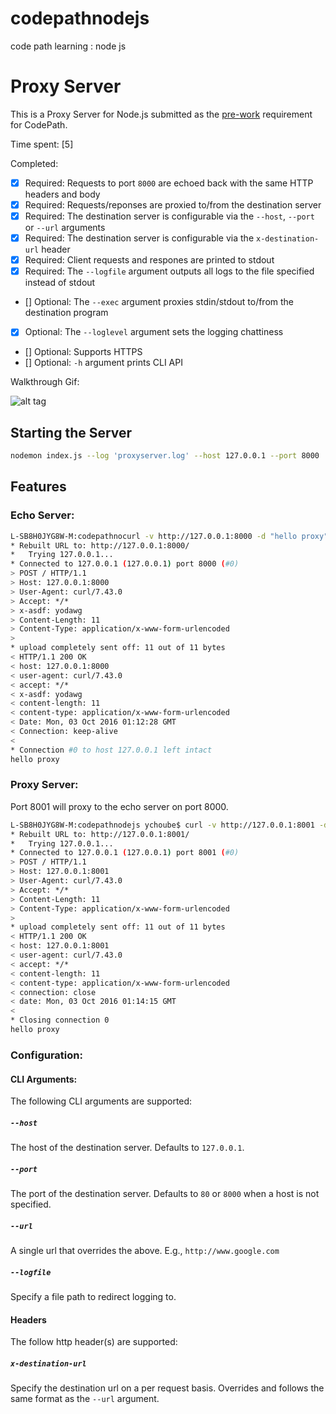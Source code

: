 # codepathnodejs
code path learning : node js


# Proxy Server

This is a Proxy Server for Node.js submitted as the [pre-work](http://courses.codepath.com/snippets/intro_to_nodejs/prework) requirement for CodePath.

Time spent: [5]

Completed:

* [x] Required: Requests to port `8000` are echoed back with the same HTTP headers and body
* [x] Required: Requests/reponses are proxied to/from the destination server
* [x] Required: The destination server is configurable via the `--host`, `--port`  or `--url` arguments
* [x] Required: The destination server is configurable via the `x-destination-url` header
* [x] Required: Client requests and respones are printed to stdout
* [x] Required: The `--logfile` argument outputs all logs to the file specified instead of stdout
* [] Optional: The `--exec` argument proxies stdin/stdout to/from the destination program
* [x] Optional: The `--loglevel` argument sets the logging chattiness
* [] Optional: Supports HTTPS
* [] Optional: `-h` argument prints CLI API

Walkthrough Gif:

![alt tag](https://github.com/yaduvendrachoubey/codepathnodejs/blob/master/projectwalkthrough.gif)



## Starting the Server

```bash
nodemon index.js --log 'proxyserver.log' --host 127.0.0.1 --port 8000
```

## Features

### Echo Server:

```bash
L-SB8H0JYG8W-M:codepathnocurl -v http://127.0.0.1:8000 -d "hello proxy" -H "x-asdf: yodawg"
* Rebuilt URL to: http://127.0.0.1:8000/
*   Trying 127.0.0.1...
* Connected to 127.0.0.1 (127.0.0.1) port 8000 (#0)
> POST / HTTP/1.1
> Host: 127.0.0.1:8000
> User-Agent: curl/7.43.0
> Accept: */*
> x-asdf: yodawg
> Content-Length: 11
> Content-Type: application/x-www-form-urlencoded
>
* upload completely sent off: 11 out of 11 bytes
< HTTP/1.1 200 OK
< host: 127.0.0.1:8000
< user-agent: curl/7.43.0
< accept: */*
< x-asdf: yodawg
< content-length: 11
< content-type: application/x-www-form-urlencoded
< Date: Mon, 03 Oct 2016 01:12:28 GMT
< Connection: keep-alive
<
* Connection #0 to host 127.0.0.1 left intact
hello proxy
```

### Proxy Server:

Port 8001 will proxy to the echo server on port 8000.

```bash
L-SB8H0JYG8W-M:codepathnodejs ychoube$ curl -v http://127.0.0.1:8001 -d "hello proxy"
* Rebuilt URL to: http://127.0.0.1:8001/
*   Trying 127.0.0.1...
* Connected to 127.0.0.1 (127.0.0.1) port 8001 (#0)
> POST / HTTP/1.1
> Host: 127.0.0.1:8001
> User-Agent: curl/7.43.0
> Accept: */*
> Content-Length: 11
> Content-Type: application/x-www-form-urlencoded
>
* upload completely sent off: 11 out of 11 bytes
< HTTP/1.1 200 OK
< host: 127.0.0.1:8001
< user-agent: curl/7.43.0
< accept: */*
< content-length: 11
< content-type: application/x-www-form-urlencoded
< connection: close
< date: Mon, 03 Oct 2016 01:14:15 GMT
<
* Closing connection 0
hello proxy
```

### Configuration:

#### CLI Arguments:

The following CLI arguments are supported:

##### `--host`

The host of the destination server. Defaults to `127.0.0.1`.

##### `--port`

The port of the destination server. Defaults to `80` or `8000` when a host is not specified.

##### `--url`

A single url that overrides the above. E.g., `http://www.google.com`

##### `--logfile`

Specify a file path to redirect logging to.

#### Headers

The follow http header(s) are supported:

##### `x-destination-url`

Specify the destination url on a per request basis. Overrides and follows the same format as the `--url` argument.

